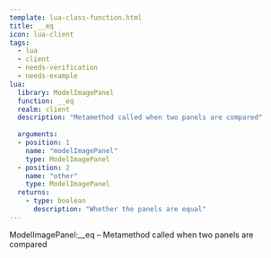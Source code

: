 ```yaml
---
template: lua-class-function.html
title: __eq
icon: lua-client
tags:
  - lua
  - client
  - needs-verification
  - needs-example
lua:
  library: ModelImagePanel
  function: __eq
  realm: client
  description: "Metamethod called when two panels are compared"
  
  arguments:
  - position: 1
    name: "modelImagePanel"
    type: ModelImagePanel
  - position: 2
    name: "other"
    type: ModelImagePanel
  returns:
    - type: boolean
      description: "Whether the panels are equal"
---
```


<div class="lua__search__keywords">
ModelImagePanel:__eq &#x2013; Metamethod called when two panels are compared
</div>
